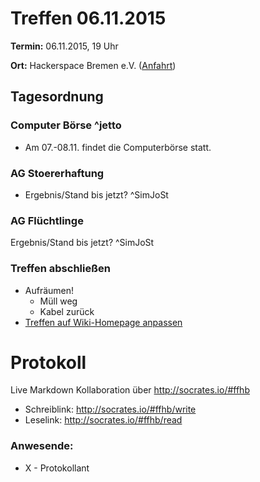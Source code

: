 # Treffen 06.11.2015

**Termin:** 06.11.2015, 19 Uhr

**Ort:** Hackerspace Bremen e.V. ([Anfahrt](https://www.hackerspace-bremen.de/anfahrt/))

## Tagesordnung

### Computer Börse ^jetto
* Am 07.-08.11. findet die Computerbörse statt.

### AG Stoererhaftung
* Ergebnis/Stand bis jetzt? ^SimJoSt

### AG Flüchtlinge
Ergebnis/Stand bis jetzt? ^SimJoSt

### Treffen abschließen
* Aufräumen!
  * Müll weg
  * Kabel zurück
* [Treffen auf Wiki-Homepage anpassen](Home)


# Protokoll
Live Markdown Kollaboration über http://socrates.io/#ffhb
* Schreiblink: http://socrates.io/#ffhb/write
* Leselink: http://socrates.io/#ffhb/read

### Anwesende:
* X - Protokollant